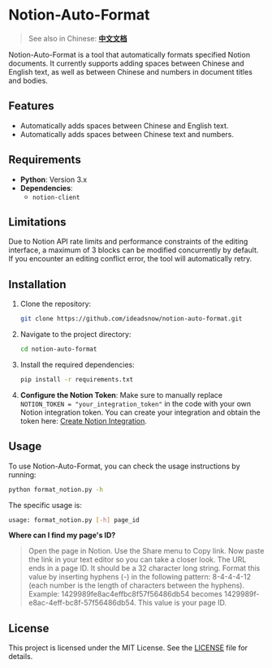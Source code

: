 # Notion-Auto-Format

> See also in Chinese: **[中文文档](README.zh.md)**

Notion-Auto-Format is a tool that automatically formats specified Notion documents. It currently supports adding spaces between Chinese and English text, as well as between Chinese and numbers in document titles and bodies.

## Features

- Automatically adds spaces between Chinese and English text.
- Automatically adds spaces between Chinese text and numbers.

## Requirements

- **Python**: Version 3.x
- **Dependencies**:
  - `notion-client`

## Limitations

Due to Notion API rate limits and performance constraints of the editing interface, a maximum of 3 blocks can be modified concurrently by default. If you encounter an editing conflict error, the tool will automatically retry.

## Installation

1. Clone the repository:
   ```bash
   git clone https://github.com/ideadsnow/notion-auto-format.git
   ```

2. Navigate to the project directory:
   ```bash
   cd notion-auto-format
   ```

3. Install the required dependencies:
   ```bash
   pip install -r requirements.txt
   ```

4. **Configure the Notion Token**:
   Make sure to manually replace `NOTION_TOKEN = "your_integration_token"` in the code with your own Notion integration token. You can create your integration and obtain the token here: [Create Notion Integration](https://www.notion.so/profile/integrations).

## Usage

To use Notion-Auto-Format, you can check the usage instructions by running:
```bash
python format_notion.py -h
```
The specific usage is:
```bash
usage: format_notion.py [-h] page_id
```


**Where can I find my page's ID?**
> Open the page in Notion. Use the Share menu to Copy link. Now paste the link in your text editor so you can take a closer look. The URL ends in a page ID.
It should be a 32 character long string. Format this value by inserting hyphens (-) in the following pattern: 8-4-4-4-12 (each number is the length of characters between the hyphens).
Example: 1429989fe8ac4effbc8f57f56486db54 becomes 1429989f-e8ac-4eff-bc8f-57f56486db54.
This value is your page ID.

## License

This project is licensed under the MIT License. See the [LICENSE](LICENSE) file for details.